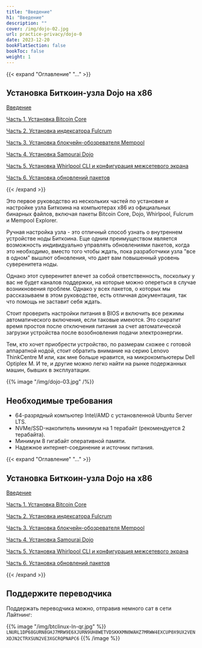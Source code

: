 ```yaml
---
title: "Введение"
h1: "Введение"
description: ""
cover: /img/dojo-02.jpg
url: practice-privacy/dojo-0
date: 2023-12-20
bookFlatSection: false
bookToc: false
weight: 1
---
```


{{< expand "Оглавление" "..." >}}

## Установка Биткоин-узла Dojo на x86

[Введение](/practice-privacy/dojo-0)

[Часть 1. Установка Bitcoin Core](/practice-privacy/dojo-1)

[Часть 2. Установка индексатора Fulcrum](/practice-privacy/dojo-2)

[Часть 3. Установка блокчейн-обозревателя Mempool](/practice-privacy/dojo-3)

[Часть 4. Установка Samourai Dojo](/practice-privacy/dojo-4)

[Часть 5. Установка Whirlpool CLI и конфигурация межсетевого экрана](/practice-privacy/dojo-5)

[Часть 6. Установка обновлений пакетов](/practice-privacy/dojo-6)

{{< /expand >}}

Это первое руководство из нескольких частей по установке и настройке узла Биткоина на компьютерах x86 из официальных бинарных файлов, включая пакеты Bitcoin Core, Dojo, Whirlpool, Fulcrum и Mempool Explorer.

Ручная настройка узла - это отличный способ узнать о внутреннем устройстве ноды Биткоина. Еще одним преимуществом является возможность индивидуально управлять обновлениями пакетов, когда это необходимо, вместо того чтобы ждать, пока разработчики узла "все в одном" вышлют обновления, что дает вам повышенный уровень суверенитета ноды.

Однако этот суверенитет влечет за собой ответственность, поскольку у вас не будет каналов поддержки, на которые можно опереться в случае возникновения проблем. Однако у всех пакетов, о которых мы рассказываем в этом руководстве, есть отличная документация, так что помощь не заставит себя ждать.

Стоит проверить настройки питания в BIOS и включить все режимы автоматического включения, если таковые имеются. Это сократит время простоя после отключения питания за счет автоматической загрузки устройства после возобновления подачи электроэнергии.

Тем, кто хочет приобрести устройство, по размерам схожее с готовой аппаратной нодой, стоит обратить внимание на серию Lenovo ThinkCentre M или, как мне больше нравится, на микрокомпьютеры Dell Optiplex M. И те, и другие можно легко найти на рынке подержанных машин, бывших в эксплуатации.

{{% image "/img/dojo-03.jpg" /%}}

## Необходимые требования

- 64-разрядный компьютер Intel/AMD с установленной Ubuntu Server LTS.
- NVMe/SSD-накопитель минимум на 1 терабайт (рекомендуется 2 терабайта).
- Минимум 8 гигабайт оперативной памяти.
- Надежное интернет-соединение и источник питания.

{{< expand "Оглавление" "..." >}}

## Установка Биткоин-узла Dojo на x86

[Введение](/practice-privacy/dojo-0)

[Часть 1. Установка Bitcoin Core](/practice-privacy/dojo-1)

[Часть 2. Установка индексатора Fulcrum](/practice-privacy/dojo-2)

[Часть 3. Установка блокчейн-обозревателя Mempool](/practice-privacy/dojo-3)

[Часть 4. Установка Samourai Dojo](/practice-privacy/dojo-4)

[Часть 5. Установка Whirlpool CLI и конфигурация межсетевого экрана](/practice-privacy/dojo-5)

[Часть 6. Установка обновлений пакетов](/practice-privacy/dojo-6)

{{< /expand >}}

## Поддержите переводчика

Поддержать переводчика можно, отправив немного сат в сети Лайтнинг:

{{% image "/img/btclinux-ln-qr.jpg" %}}
`LNURL1DP68GURN8GHJ7MRW9E6XJURN9UH8WETVDSKKKMN0WAHZ7MRWW4EXCUP0X9UX2VENXDJN2CTRXSUN2VE3XGCRQPNAPC6`
{{% /image %}}